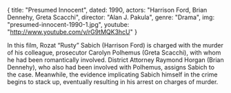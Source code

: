 {
  title: "Presumed Innocent",
  dated: 1990,
  actors: "Harrison Ford, Brian Dennehy, Greta Scacchi",
  director: "Alan J. Pakula",
  genre: "Drama",
  img: "presumed-innocent-1990-1.jpg",
  youtube: "http://www.youtube.com/v/rG9tMQK3hcU"
}

In this film, Rozat “Rusty” Sabich (Harrison Ford) is charged with the murder of his colleague, prosecutor Carolyn Polhemus (Greta Scacchi), with whom he had been romantically involved. District Attorney Raymond Horgan (Brian Dennehy), who also had been involved with Polhemus, assigns Sabich to the case. Meanwhile, the evidence implicating Sabich himself in the crime begins to stack up, eventually resulting in his arrest on charges of murder.